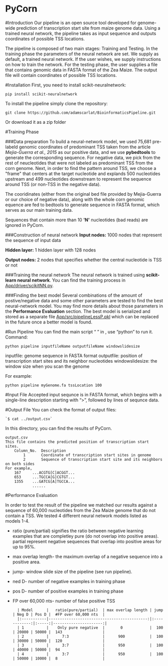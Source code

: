 # PyCorn

#Introduction
Our pipeline is an open source tool developed for genome-wide prediction of transcription start site from maize genome data. Using a trained neural network, the pipeline takes as input sequence and outputs coordinates of possible TSS locations.

The pipeline is composed of two main stages: Training and Testing. 
In the training phase the parameters of the neural network are set. We supply as default, a trained neural network. If the user wishes, we supply instructions on how to train the network. 
For the testing phase, the user supplies a file that contains genomic data in FASTA format of the Zea Maize. The output file will contain coordinates of possible TSS locations. 

#Installation
First, you need to install scikit-neuralnetwork: 

	pip install scikit-neuralnetwork

To install the pipeline simply clone the repository: 

	git clone https://github.com/adamscarlat/BioinformaticsPipeline.git

Or download it as a zip folder

#Training Phase

###Data preparation
To build a neural-network model, we used 75,681 pre-labeld genomic coordinates of predominant TSS taken from the article *Mejia-Guerra et al., 2015* as our positive data, and we use **pybedtools** to generate the corresponding sequence. For negative data, we pick from the rest of neucleotides that were not labeled as predominant TSS from the corn genome. Next, in order to find the pattern around TSS, we choose a "frame" that centers at the target nucleotide and explands 500 nucleotides upstream and 499 nucleotides downstream to represent the sequence around TSS (or non-TSS in the negative data). 

The cooridinates (either from the original bed file provided by Mejia-Guerra or our choice of negative data), along with the whole corn genomic equence are fed to bedtools to generate sequence in FASTA format, which serves as our main training data. 

Sequences that contain more than 10 **'N'** nucleotides (bad reads) are ignored in PyCorn.

###Construction of neural network
**Input nodes:** 1000 nodes that represent the sequence of input data

**Hidden layer:** 1 hidden layer with 128 nodes

**Output nodes:** 2 nodes that specifies whether the central nucleotide is TSS or not

###Training the neural network
The neural network is trained using **scikit-learn neural network**. You can find the training process in [App/driver/scikitNN.py](https://github.com/adamscarlat/PyCorn/blob/master/App/driver/scikitNN.py).

###Finding the best model
Several combinations of the amount of postive/negative data and some other parameters are tested to find the best neural-network model. You may find more details about those parameters in the **Performance Evaluation** section. The best model is serialized and stored as a separate file [App/src/pipelineLessP.pkl](https://github.com/adamscarlat/PyCorn/blob/master/App/src/pipelineLessP.pkl) which can be replaced in the future once a better model is found.

#Run Pipeline
You can find the main script “ ” in  , use “python” to run it.
Command:

	python pipeline inputfileName outputfileName windowslidesize

inputfile: genome sequence in FASTA format
outputfile: position of transcription start sites and its neighbor nucleotides
windowslidesize: the window size when you scan the genome

For example:

	python pipeline myGenome.fa tssLocation 100

#Input File
Accepted input sequnce is in FASTA format, which begins with a single-line description starting with “>”, followed by lines of sequnce data.


#Output File
You can check the format of output files:

	`$ cat ../output.csv`
	
In this directory, you can find the results of PyCorn.

	output.csv
	This file contains the predicted position of transcription start sites.
        Column_No.	Description
            1		Coordinate of transcription start sites in genome
            2		Sequence of transcription start site and its neighbors on both sides
	For example,
		167 	...ACGTG[C]ACGGT...
		653		...TGCCA[G]CGTGT...
		1355	...GATCG[A]TGCCA...
				......



#Performance Evaluation

In order to test the result of the pipeline we matched our results against a sequence of 60,000 nucleotides from the Zea Maize genome that do not contain a TSS. We tested 4 different neural network models listed as models 1-4.
* ratio (pure/partial) signifies the ratio between negative learning examples that are completley pure (do not overlap into positive 	  areas). partial represent negative sequences that overlap into positive areas for up to 95%.
* max overlap length- the maximum overlap of a negative sequence into a positive area.
* jump- window slide size of the pipeline (see run pipeline).
* ned D- number of negative examples in training phase
* pos D- number of positive examples in training phase
* FP over 60,000 nts- number of false positive TSS 
	
		| Model      |   ratio(pure/partial)  | max overlap length | jump | Neg D | Pos D |  #FP over 60,000 nts  |
		|:-----------|--------------------------------------------:|:------------:|:-----:|----------------------:|
		| 1          |    Only pure negative  |       0            |  100 | 20000 | 50000 |  143                  |
		| 2          |      7:3               |      900           |  100 | 30000 | 50000 |  120                  |
		| 3          |      3:7               |      950           |  100 | 40000 | 50000 |  94                   |
		| 4          |      3:7               |      950           |  100 | 50000 | 10000 |  8                    |
